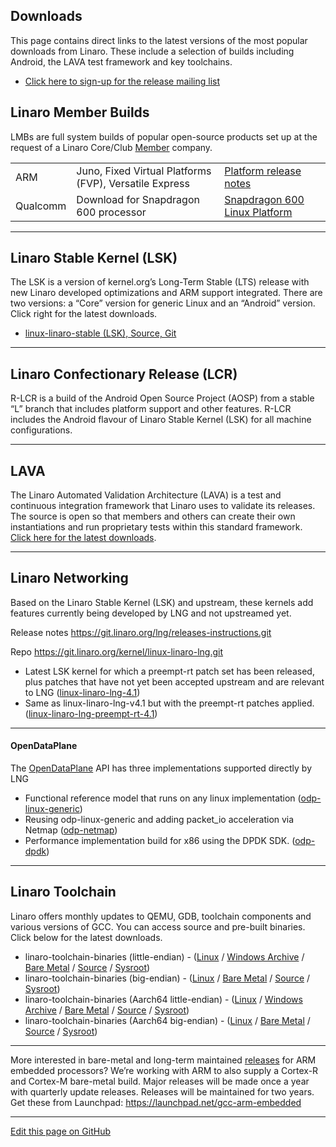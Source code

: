 ## Downloads

This page contains direct links to the latest versions of the most popular downloads from Linaro. These include a selection of builds including Android, the LAVA test framework and key toolchains.

* [Click here to sign-up for the release mailing list](https://lists.linaro.org/mailman/listinfo/linaro-release)

## Linaro Member Builds

LMBs are full system builds of popular open-source products set up at the request of a Linaro Core/Club [Member](https://www.linaro.org/members/) company.

|     |     |     |
|:---|:---|:---|
|ARM| Juno, Fixed Virtual Platforms (FVP), Versatile Express | [Platform release notes](http://community.arm.com/groups/arm-development-platforms)|
|Qualcomm| Download for Snapdragon 600 processor | [Snapdragon 600 Linux Platform](https://releases.linaro.org/debian/boards/snapdragon/latest/)|

***

## Linaro Stable Kernel (LSK)

The LSK is a version of kernel.org’s Long-Term Stable (LTS) release with new Linaro developed optimizations and ARM support integrated. There are two versions: a “Core” version for generic Linux and an “Android” version. Click right for the latest downloads.

- [linux-linaro-stable (LSK), Source, Git](https://wiki.linaro.org/LSK)

***

## Linaro Confectionary Release (LCR)

R-LCR is a build of the Android Open Source Project (AOSP) from a stable “L” branch that includes platform support and other features. R-LCR includes the Android flavour of Linaro Stable Kernel (LSK) for all machine configurations.

***

## LAVA

The Linaro Automated Validation Architecture (LAVA) is a test and continuous integration framework that Linaro uses to validate its releases. The source is open so that members and others can create their own instantiations and run proprietary tests within this standard framework. [Click here for the latest downloads](https://releases.linaro.org/components/lava/latest/).

***

## Linaro Networking

Based on the Linaro Stable Kernel (LSK) and upstream, these kernels add features currently being developed by LNG and not upstreamed yet.

Release notes https://git.linaro.org/lng/releases-instructions.git

Repo https://git.linaro.org/kernel/linux-linaro-lng.git

- Latest LSK kernel for which a preempt-rt patch set has been released, plus patches that have not yet been accepted upstream and are relevant to LNG ([linux-linaro-lng-4.1](http://releases.linaro.org/components/kernel/linux-linaro-lng/16.03/linux-linaro-lng-4.1.14-2016.03.tar.bz2))
- Same as linux-linaro-lng-v4.1 but with the preempt-rt patches applied. ([linux-linaro-lng-preempt-rt-4.1](http://releases.linaro.org/components/kernel/linux-linaro-lng/16.03/linux-linaro-lng-preempt-rt-4.1.14-2016.03.tar.bz2))

***

#### OpenDataPlane

The [OpenDataPlane](http://www.opendataplane.org/) API has three implementations supported directly by LNG

- Functional reference model that runs on any linux implementation ([odp-linux-generic](https://git.linaro.org/lng/odp.git))
- Reusing odp-linux-generic and adding packet_io acceleration via Netmap ([odp-netmap](https://git.linaro.org/lng/odp-netmap.git))
- Performance implementation build for x86  using the DPDK SDK. ([odp-dpdk](https://git.linaro.org/lng/odp-dpdk.git))

*** 

## Linaro Toolchain

Linaro offers monthly updates to QEMU, GDB, toolchain components and various versions of GCC. You can access source and pre-built binaries. Click below for the latest downloads.

- linaro-toolchain-binaries (little-endian) - ([Linux](https://releases.linaro.org/components/toolchain/binaries/latest-5/arm-linux-gnueabihf/) / [Windows Archive](https://releases.linaro.org/components/toolchain/binaries/latest-5/arm-linux-gnueabihf/) / [Bare Metal](https://releases.linaro.org/components/toolchain/binaries/latest-5/arm-eabi/) / [Source](https://releases.linaro.org/components/toolchain/gcc-linaro/latest-5/) / [Sysroot](https://releases.linaro.org/components/toolchain/binaries/latest-5/arm-linux-gnueabihf/))
- linaro-toolchain-binaries (big-endian) - ([Linux](https://releases.linaro.org/components/toolchain/binaries/latest-5/armeb-linux-gnueabihf/) / [Bare Metal](https://releases.linaro.org/components/toolchain/binaries/latest-5/armeb-eabi/) / [Source](https://releases.linaro.org/components/toolchain/gcc-linaro/latest-5/) / [Sysroot](https://releases.linaro.org/components/toolchain/binaries/latest-5/armeb-linux-gnueabihf/))
- linaro-toolchain-binaries (Aarch64 little-endian) - ([Linux](https://releases.linaro.org/components/toolchain/binaries/latest-5/aarch64-linux-gnu/) / [Windows Archive](https://releases.linaro.org/components/toolchain/binaries/latest-5/aarch64-linux-gnu/) / [Bare Metal](https://releases.linaro.org/components/toolchain/binaries/latest-5/aarch64-elf/) / [Source](https://releases.linaro.org/components/toolchain/gcc-linaro/latest-5/) / [Sysroot](https://releases.linaro.org/components/toolchain/binaries/latest-5/aarch64-linux-gnu/))
- linaro-toolchain-binaries (Aarch64 big-endian) - ([Linux](https://releases.linaro.org/components/toolchain/binaries/latest-5/aarch64_be-linux-gnu/) / [Bare Metal](https://releases.linaro.org/components/toolchain/binaries/latest-5/aarch64_be-elf/) / [Source](https://releases.linaro.org/components/toolchain/gcc-linaro/latest-5/) / [Sysroot](https://releases.linaro.org/components/toolchain/binaries/latest-5/aarch64_be-linux-gnu/))

***

More interested in bare-metal and long-term maintained [releases](https://launchpad.net/gcc-arm-embedded) for ARM embedded processors? We’re working with ARM to also supply a Cortex-R and Cortex-M bare-metal build. Major releases will be made once a year with quarterly update releases. Releases will be maintained for two years. Get these from Launchpad: https://launchpad.net/gcc-arm-embedded

***
[Edit this page on GitHub](https://github.com/Linaro/website/blob/master/Linaro.org/downloads/README.md)
